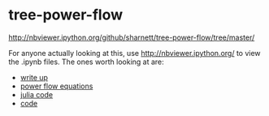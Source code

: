 tree-power-flow
===============

http://nbviewer.ipython.org/github/sharnett/tree-power-flow/tree/master/

For anyone actually looking at this, use http://nbviewer.ipython.org/ to view the .ipynb files. The ones worth looking at are:

* [write up](http://nbviewer.ipython.org/github/sharnett/tree-power-flow/blob/master/precise%20write%20up.ipynb)
* [power flow equations](http://nbviewer.ipython.org/github/sharnett/tree-power-flow/blob/master/power%20flow%20equation%20revisit.ipynb)
* [julia code](http://nbviewer.ipython.org/github/sharnett/tree-power-flow/blob/master/julia%20algo.ipynb)
* [code](http://nbviewer.ipython.org/github/sharnett/tree-power-flow/blob/master/actually%20works.ipynb)
